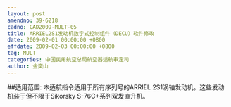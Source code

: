 ```yaml
---
layout: post
amendno: 39-6218
cadno: CAD2009-MULT-05
title: ARRIEL2S1发动机数字式控制组件（DECU）软件修改
date: 2009-02-01 00:00:00 +0800
effdate: 2009-02-03 00:00:00 +0800
tag: MULT
categories: 中国民用航空总局航空器适航审定司
author: 金奕山
---
```


##适用范围:
本适航指令适用于所有序列号的ARRIEL 2S1涡轴发动机。这些发动机装于但不限于Sikorsky S-76C+系列双发直升机。

